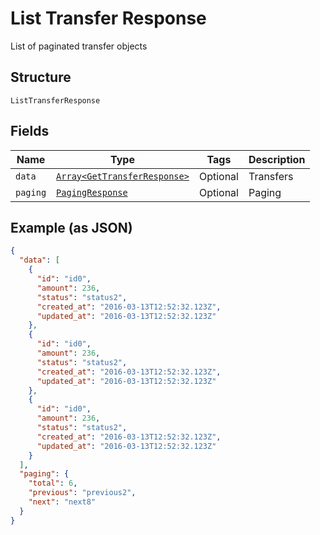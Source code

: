 
# List Transfer Response

List of paginated transfer objects

## Structure

`ListTransferResponse`

## Fields

| Name | Type | Tags | Description |
|  --- | --- | --- | --- |
| `data` | [`Array<GetTransferResponse>`](../../doc/models/get-transfer-response.md) | Optional | Transfers |
| `paging` | [`PagingResponse`](../../doc/models/paging-response.md) | Optional | Paging |

## Example (as JSON)

```json
{
  "data": [
    {
      "id": "id0",
      "amount": 236,
      "status": "status2",
      "created_at": "2016-03-13T12:52:32.123Z",
      "updated_at": "2016-03-13T12:52:32.123Z"
    },
    {
      "id": "id0",
      "amount": 236,
      "status": "status2",
      "created_at": "2016-03-13T12:52:32.123Z",
      "updated_at": "2016-03-13T12:52:32.123Z"
    },
    {
      "id": "id0",
      "amount": 236,
      "status": "status2",
      "created_at": "2016-03-13T12:52:32.123Z",
      "updated_at": "2016-03-13T12:52:32.123Z"
    }
  ],
  "paging": {
    "total": 6,
    "previous": "previous2",
    "next": "next8"
  }
}
```

